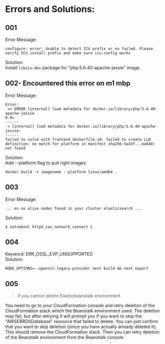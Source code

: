 # Errors and Solutions:

## 001
Error Message:
```
configure: error: Unable to detect ICU prefix or no failed. Please verify ICU install prefix and make sure icu-config works
```
Solution:  
Install ```libicu-dev``` package for "php:5.6.40-apache-jessie" image.

## 002- Encountered this error on m1 mbp
Error Message:
```
Error:
 => ERROR [internal] load metadata for docker.io/library/php:5.6.40-apache-jessie                                                                                                                                                  0.9s
------
 > [internal] load metadata for docker.io/library/php:5.6.40-apache-jessie:
------
failed to solve with frontend dockerfile.v0: failed to create LLB definition: no match for platform in manifest sha256:5a43f...ba648: not found
```

Solution:  
Add --platform flag to pull right images
```
docker build -t imagename --platform linux/amd64 .
```

## 003
Error Message:
```
... es no alive nodes found in your cluster elasticsearch ...
```

Solution:
```
$ setsebool httpd_can_network_connect 1
```

## 004 
Keyword: ERR_OSSL_EVP_UNSUPPORTED  
Solution:
```shell
NODE_OPTIONS=--openssl-legacy-provider next build && next export
```

## 005
> if you cannot delete Elasticbeanstalk environment  

You need to go to your CloudFormation console and retry deletion of the CloudFormation stack which the Beanstalk environment used. The deletion may fail, but after retrying it will prompt you if you want to skip the "AWSEBRDSDatabase" resource that failed to delete. You can just confirm that you want to skip deletion (since you have actually already deleted it). This should remove the CloudFormation stack. Then you can retry deletion of the Beanstalk environment from the Beanstalk console.